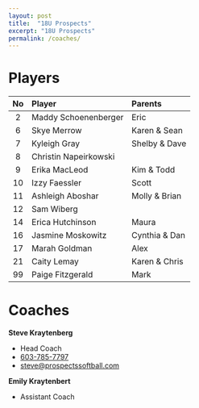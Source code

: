 ```yaml
---
layout: post
title:  "18U Prospects"
excerpt: "18U Prospects"
permalink: /coaches/
---
```

# Players

|No    | Player               | Parents          |
|:----:|:---------------------|:-----------------|
| 2    |Maddy Schoenenberger  |Eric |
| 6    |Skye Merrow           |Karen & Sean |
| 7    |Kyleigh Gray          | Shelby & Dave|
| 8    |Christin Napeirkowski      | |
| 9    |Erika MacLeod         |Kim & Todd |
| 10   |Izzy Faessler         |Scott |
| 11   |Ashleigh Aboshar      |Molly & Brian |
| 12   |Sam Wiberg            | |
| 14   |Erica Hutchinson       | Maura|
| 16   |Jasmine Moskowitz      | Cynthia & Dan|
| 17   |Marah Goldman          |Alex|
| 21   |Caity Lemay            | Karen & Chris |
| 99   |Paige Fitzgerald       |Mark |


# Coaches

**Steve Kraytenberg**
* Head Coach
* [603-785-7797](tel:+1-603-785-7797)
* [steve@prospectssoftball.com](mailto:steve@prospectssoftball.com)

**Emily Kraytenbert**
* Assistant Coach


